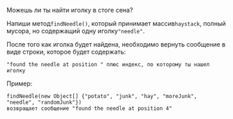 Можешь ли ты найти иголку в стоге сена?

Напиши метод`findNeedle()`, который принимает массив`haystack`, полный мусора, но содержащий одну
иголку`"needle"`.

После того как иголка будет найдена, необходимо вернуть сообщение в виде строки, которое будет
содержать:

```
"found the needle at position " плюс индекс, по которому ты нашел иголку
```

Пример:

```
findNeedle(new Object[] {"potato", "junk", "hay", "moreJunk", "needle", "randomJunk"})
возвращает сообщение "found the needle at position 4"
```